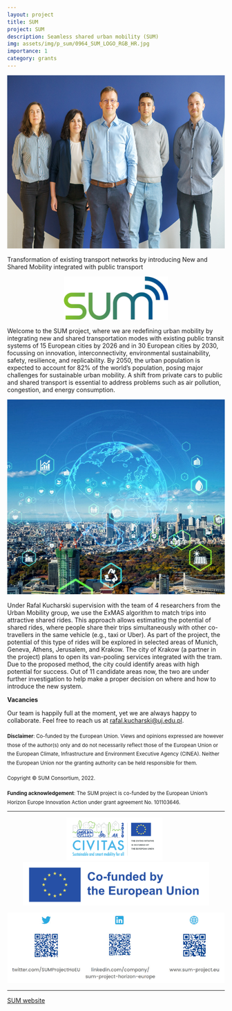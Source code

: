 ```yaml
---
layout: project
title: SUM
project: SUM
description: Seamless shared urban mobility (SUM)
img: assets/img/p_sum/0964_SUM_LOGO_RGB_HR.jpg
importance: 1
category: grants
---
```


<p align="center">
<img src="/./assets/img/p_sum/team_sum.jpg" alt="drawing" height="400"/>
</p>

Transformation of existing transport networks by introducing New and Shared Mobility integrated with public transport
<p align="center">
<img src="/./assets/img/p_sum/0964_SUM_LOGO_RGB_HR.jpg" alt="drawing" height="100"/>
</p>

Welcome to the SUM project, where we are redefining urban mobility by integrating new and shared transportation modes with existing public transit systems of 15 European cities by 2026 and in 30 European cities by 2030, focussing on innovation, interconnectivity, environmental sustainability, safety, resilience, and replicability. By 2050, the urban population is expected to account for 82% of the world’s population, posing major challenges for sustainable urban mobility. A shift from private cars to public and shared transport is essential to address problems such as air pollution, congestion, and energy consumption.

<p align="center">
<img src="/./assets/img/p_sum/illustration.jpg" alt="drawing" height="450"/>
</p>

Under Rafal Kucharski supervision with the team of 4 researchers from the Urban Mobility group, we use the ExMAS algorithm to match trips into attractive shared rides. This approach allows estimating the potential of shared rides, where people share their trips simultaneously with other co-travellers in the same vehicle (e.g., taxi or Uber). As part of the project, the potential of this type of rides will be explored in selected areas of Munich, Geneva, Athens, Jerusalem, and Krakow. The city of Krakow (a partner in the project) plans to open its van-pooling services integrated with the tram. Due to the proposed method, the city could identify areas with high potential for success. Out of 11 candidate areas now, the two are under further investigation to help make a proper decision on where and how to introduce the new system.

**Vacancies**

Our team is happily full at the moment, yet we are always happy to collaborate. Feel free to reach us at rafal.kucharski@uj.edu.pl.

<sub>**Disclaimer**: Co-funded by the European Union. Views and opinions expressed are however those of the author(s) only and  do  not  necessarily  reflect  those  of  the  European  Union  or  the  European  Climate,  Infrastructure  and  Environment Executive Agency (CINEA). Neither the European Union nor the granting authority can be held responsible for them.</sub>

<sub>Copyright © SUM Consortium, 2022.</sub>

<sub>**Funding acknowledgement**: The SUM project is co-funded by the European Union’s Horizon Europe Innovation Action under grant agreement No. 101103646.</sub>

----

<p align="center">
<img src="/./assets/img/p_sum/sum_1.jpg" alt="drawing" height="100"/>&nbsp;&nbsp;<img src="/./assets/img/p_sum/sum_2.jpg" alt="drawing" height="100"/>
</p>

<p align="center">
<img src="/./assets/img/p_sum/sum_qr.jpg" alt="drawing"/>
</p>

----

[SUM website](https://www.sum-project.eu)
